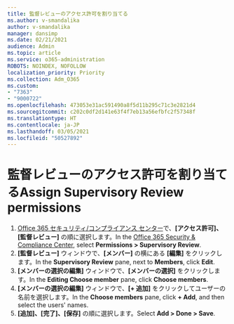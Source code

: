 ```yaml
---
title: 監督レビューのアクセス許可を割り当てる
ms.author: v-smandalika
author: v-smandalika
manager: dansimp
ms.date: 02/21/2021
audience: Admin
ms.topic: article
ms.service: o365-administration
ROBOTS: NOINDEX, NOFOLLOW
localization_priority: Priority
ms.collection: Adm_O365
ms.custom:
- "7363"
- "9000722"
ms.openlocfilehash: 473053e31ac591490a8f5d11b295c71c3e2821d4
ms.sourcegitcommit: c202c0df2d141e63f4f7eb13a56efbfc2f57348f
ms.translationtype: HT
ms.contentlocale: ja-JP
ms.lasthandoff: 03/05/2021
ms.locfileid: "50527892"
---
```

# <a name="assign-supervisory-review-permissions"></a><span data-ttu-id="a900a-102">監督レビューのアクセス許可を割り当てる</span><span class="sxs-lookup"><span data-stu-id="a900a-102">Assign Supervisory Review permissions</span></span>

1. <span data-ttu-id="a900a-103">[Office‍ 365 セキュリティ/コンプライアンス センター](https://sip.protection.office.com/homepage)で、**[アクセス許可]、[監督レビュー]** の順に選択します。</span><span class="sxs-lookup"><span data-stu-id="a900a-103">In the [Office 365 Security & Compliance Center](https://sip.protection.office.com/homepage), select **Permissions > Supervisory Review**.</span></span>
2. <span data-ttu-id="a900a-104">**[監督レビュー]** ウィンドウで、**[メンバー]** の横にある **[編集]** をクリックします。</span><span class="sxs-lookup"><span data-stu-id="a900a-104">In the **Supervisory Review** pane, next to **Members**, click **Edit**.</span></span>
3. <span data-ttu-id="a900a-105">**[メンバーの選択の編集]** ウィンドウで、**[メンバーの選択]** をクリックします。</span><span class="sxs-lookup"><span data-stu-id="a900a-105">In the **Editing Choose member** pane, click **Choose members**.</span></span>
4. <span data-ttu-id="a900a-106">**[メンバーの選択の編集]** ウィンドウで、**[+ 追加]** をクリックしてユーザーの名前を選択します。</span><span class="sxs-lookup"><span data-stu-id="a900a-106">In the **Choose members** pane, click **+ Add**, and then select the users' names.</span></span>
5. <span data-ttu-id="a900a-107">**[追加]、[完了]、[保存]** の順に選択します。</span><span class="sxs-lookup"><span data-stu-id="a900a-107">Select **Add > Done > Save**.</span></span>